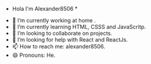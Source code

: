 * Hola I'm Alexander8506 *

- 🔭 I’m currently working at home .
- 🌱 I’m currently learning HTML, CSSS and JavaScritp.
- 👯 I’m looking to collaborate on projects.
- 🤔 I’m looking for help with React and ReactJs.
- 📫 How to reach me: alexander8506.
- 😄 Pronouns: He.
